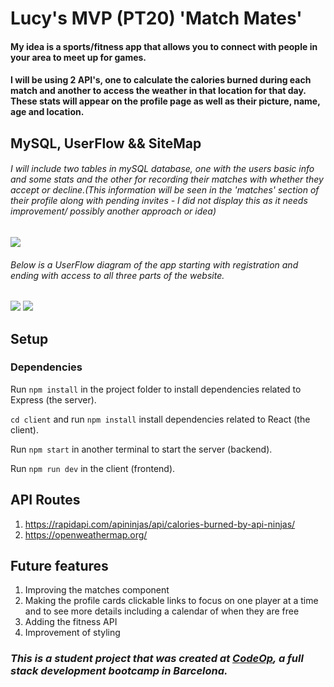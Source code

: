# Lucy's MVP (PT20) 'Match Mates'

#### My idea is a sports/fitness app that allows you to connect with people in your area to meet up for games.

#### I will be using 2 API's, one to calculate the calories burned during each match and another to access the weather in that location for that day. These stats will appear on the profile page as well as their picture, name, age and location. 



## MySQL, UserFlow && SiteMap
###### I will include two tables in mySQL database, one with the users basic info and some stats and the other for recording their matches with whether they accept or decline.(This information will be seen in the 'matches' section of their profile along with pending invites - I did not display this as it needs improvement/ possibly another approach or idea)
<img src ='https://i.imgur.com/QUd5sHw.png'>


###### Below is a UserFlow diagram of the app starting with registration and ending with access to all three parts of the website.


<img src='https://i.imgur.com/nlOOClw.png'>


<img src='https://i.imgur.com/Bgm6zsX.png'>

## Setup

### Dependencies

Run `npm install` in the project folder to install dependencies related to Express (the server).

`cd client` and run `npm install` install dependencies related to React (the client).

Run `npm start` in another terminal to start the server (backend).

Run `npm run dev` in the client (frontend).

## API Routes

1. https://rapidapi.com/apininjas/api/calories-burned-by-api-ninjas/
2. https://openweathermap.org/

## Future features

1. Improving the matches component
2. Making the profile cards clickable links to focus on one player at a time and to see more details including a calendar of when they are free
3. Adding the fitness API
4. Improvement of styling


### _This is a student project that was created at [CodeOp](http://codeop.tech), a full stack development bootcamp in Barcelona._
